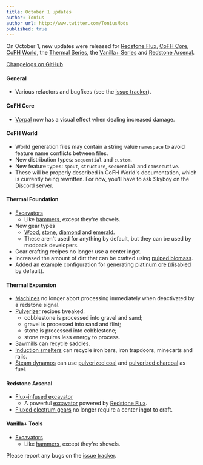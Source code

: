 ```yaml
---
title: October 1 updates
author: Tonius
author_url: http://www.twitter.com/ToniusMods
published: true
---
```


On October 1, new updates were released for [Redstone
Flux](/docs/redstone-flux/), [CoFH Core](/docs/cofh-core-4/), [CoFH
World](/docs/cofh-world/), the [Thermal Series](/docs/#thermal-series), the
[Vanilla+ Series](/docs/#vanilla-series) and [Redstone
Arsenal](/docs/redstone-arsenal/).

[Changelogs on GitHub](https://github.com/CoFH/Version)

#### General
* Various refactors and bugfixes (see the [issue
  tracker](https://github.com/CoFH/Feedback/issues?q=is%3Aissue+is%3Aclosed+label%3Afixed+sort%3Aupdated-desc)).

#### CoFH Core
* [Vorpal](/docs/cofh-core-4/vorpal/) now has a visual effect when dealing
  increased damage.

#### CoFH World
* World generation files may contain a string value `namespace` to avoid feature
  name conflicts between files.
* New distribution types: `sequential` and `custom`.
* New feature types: `spout`, `structure`, `sequential` and `consecutive`.
* These will be properly described in CoFH World's documentation, which is
  currently being rewritten. For now, you'll have to ask Skyboy on the Discord
  server.

#### Thermal Foundation
* [Excavators](/docs/thermal-foundation-2/excavators/)
  * Like [hammers](/docs/thermal-foundation-2/hammers/), except they're shovels.
* New gear types
  * [Wood](/docs/thermal-foundation-2/wooden-gear/),
    [stone](/docs/thermal-foundation-2/stone-gear/),
    [diamond](/docs/thermal-foundation-2/diamond-gear/) and
    [emerald](/docs/thermal-foundation-2/emerald-gear/).
  * These aren't used for anything by default, but they can be used by modpack
    developers.
* Gear crafting recipes no longer use a center ingot.
* Increased the amount of dirt that can be crafted using [pulped
  biomass](/docs/thermal-foundation-2/pulped-biomass/).
* Added an example configuration for generating [platinum
  ore](/docs/thermal-foundation-2/platinum-ore/) (disabled by default).

#### Thermal Expansion
* [Machines](/docs/thermal-expansion-5/machines/) no longer abort processing
  immediately when deactivated by a redstone signal.
* [Pulverizer](/docs/thermal-expansion-5/pulverizer/) recipes tweaked:
  * cobblestone is processed into gravel and sand;
  * gravel is processed into sand and flint;
  * stone is processed into cobblestone;
  * stone requires less energy to process.
* [Sawmills](/docs/thermal-expansion-5/sawmill/) can recycle saddles.
* [Induction smelters](/docs/thermal-expansion-5/induction-smelter/) can recycle
  iron bars, iron trapdoors, minecarts and rails.
* [Steam dynamos](/docs/thermal-expansion-5/steam-dynamo/) can use [pulverized
  coal](/docs/thermal-foundation-2/pulverized-coal/) and [pulverized
  charcoal](/docs/thermal-foundation-2/pulverized-charcoal/) as fuel.

#### Redstone Arsenal
* [Flux-infused excavator](/docs/redstone-arsenal/flux-infused-excavator)
  * A powerful [excavator](/docs/thermal-foundation-2/excavators/) powered by
    [Redstone Flux](/docs/redstone-flux/).
* [Fluxed electrum gears](/docs/redstone-arsenal/fluxed-electrum-gear/) no
  longer require a center ingot to craft.

#### Vanilla+ Tools
* [Excavators](/docs/vanillaplus-tools/excavators/)
  * Like [hammers](/docs/vanillaplus-tools/hammers/), except they're shovels.

Please report any bugs on the [issue
tracker](http://www.github.com/CoFH/Feedback).
